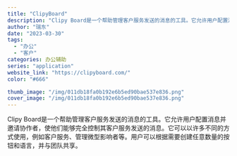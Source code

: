 ```yaml
---
title: "ClipyBoard"
description: "Clipy Board是一个帮助管理客户服务发送的消息的工具。它允许用户配置消息并邀请协作者，使他们能够完全控制其客户服"
author: "瑞东"
date: "2023-03-30"
tags:
  - "办公"
  - "客户"
categories: 办公辅助
series: "application"
website_link: "https://clipyboard.com/"
color: "#666"

thumb_image: "/img/011db18fa0b192e6b5ed90bae537e836.png"
cover_image: "/img/011db18fa0b192e6b5ed90bae537e836.png"
---
```


Clipy Board是一个帮助管理客户服务发送的消息的工具。它允许用户配置消息并邀请协作者，使他们能够完全控制其客户服务发送的消息。它可以以许多不同的方式使用，例如客户服务、管理微型影响者等。用户可以根据需要创建任意数量的按钮和语言，并与团队共享。